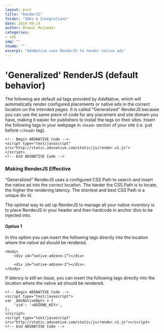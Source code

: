 ```yaml
---
layout: post
title: "RenderJS"
folder: "SDKs & Integrations"
date: 2014-09-24
author: Dhawal Mujumdar
categories: 
- sdk 
img: ""
thumb: ""
excerpt: "AdsNative uses RenderJS to render native ads"
---
```

# **'Generalized' RenderJS** (default behavior)

The following are default ad tags provided by AdsNative, which will automatically render configured placements or native ads in the correct location on the intended pages. It is called "Generalized" RenderJS because you can use the same piece of code for any placement and site domain you have, making it easier for publishers to install the tags on their sites. Insert the following tags in your webpage in `<head>` section of your site (i.e. just before `</head>` tag).


```
<!-- Begin ADSNATIVE Code -->
<script type="text/javascript" src="http://static.adsnative.com/static/js/render.v1.js">
</script>
<!-- End ADSNATIVE Code -->
```

### Making RenderJS Effective

“Generalized” RenderJS uses a configured CSS Path to search and insert the native ad into the correct location. The harder the CSS Path is to locate, the higher the rendering latency. The shortest and best CSS Path is a unique div id.

The optimal way to set up RenderJS to manage all your native inventory is to place RenderJS in your header and then hardcode in anchor divs to be injected into.

#### Option 1

In this option you can insert the following tags directly into the location where the native ad should be rendered.

```
<body>
	<div id=“native-adzone-1”></div>

	<div id=“native-adzone-2”></div>
</body>
```

If latency is still an issue, you can insert the following tags directly into the location where the native ad should be rendered.

```
<!-- Begin ADSNATIVE Code -->
<script type="text/javascript">
var _AdsNativeOpts = {
	'zid': '<ADZONE_KEY>',
};
</script>
<script type="text/javascript" src="http://static.adsnative.com/static/js/render.v1.js"></script>
<!-- End ADSNATIVE Code -->
````
